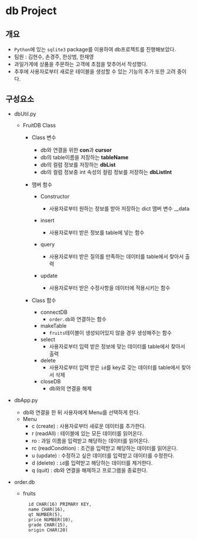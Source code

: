 # db Project



## 개요

* `Python`에 있는 `sqlite3` package를 이용하여 db프로젝트를 진행해보았다.
* 팀원 : 김현수, 손경주, 한상범, 한재영
* 과일가게에 상품을 주문하는 고객에 초점을 맞추어서 작성했다.
* 추후에 사용자로부터 새로운 테이블을 생성할 수 있는 기능의 추가 또한 고려 중이다.



## 구성요소

* dbUtil.py
  * FruitDB Class
    * Class 변수
      * db와 연결을 위한 **con**과 **cursor**
      * db의 table이름을 저장하는 **tableName**
      * db의 컬럼 정보를 저장하는 **dbList**
      * db의 컬럼 정보중 int 속성의 컬럼 정보를 저장하는 **dbListInt**
      
      
      
    * 맴버 함수
      * Constructor
        
        * 사용자로부터 원하는 정보를 받아 저장하는 dict 맴버 변수 __data
      * insert
        
        * 사용자로부터 받은 정보를 table에 넣는 함수
      * query
        
        * 사용자로부터 받은 질의를 만족하는 데이터를 table에서 찾아서 출력
      * update
        
        * 사용자로부터 받은 수정사항을 데이터에 적용시키는 함수
        
        
      
    * Class 함수
      * connectDB
        * `order.db`와 연결하는 함수
      * makeTable
          * `fruits`테이블이 생성되어있지 않을 경우 생성해주는 함수
      * select
        * 사용자로부터 입력 받은 정보에 맞는 데이터를 table에서 찾아서 출력
      * delete
        * 사용자로부터 입력 받은 `id`를 key로 갖는 데이터를 table에서 찾아서 삭제
      * closeDB
        * db와의 연결을 해제



* dbApp.py
  * db와 연결을 한 뒤 사용자에게 Menu를 선택하게 한다.
  * Menu
    * c (create) : 사용자로부터 새로운 데이터를 추가한다.
    * r (readAll) : 테이블에 있는 모든 데이터를 읽어온다.
    * ro : 과일 이름을 입력받고 해당하는 데이터를 읽어온다.
    * rc (readCondition) : 조건을 입력받고 해당하는 데이터를 읽어온다.
    * u (update) : 수정하고 싶은 데이터를 입력받고 데이터를 수정한다.
    * d (delete) : `id`를 입력받고 해당하는 데이터를 제거한다.
    * q (quit) : db와 연결을 해제하고 프로그램을 종료한다.



* order.db

  * fruits

    ```
      id CHAR(16) PRIMARY KEY,
      name CHAR(16),
      qt NUMBER(5),
      price NUMBER(10),
      grade CHAR(15),
      origin CHAR(20)
    ```


